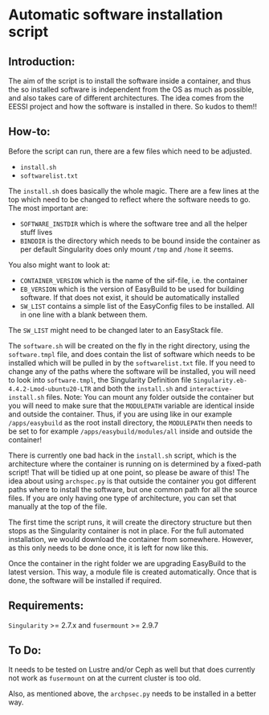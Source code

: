 # Automatic software installation script



## Introduction:

The aim of the script is to install the software inside a container, and thus the so installed software is independent from the OS as much as possible, and also takes care of different architectures. The idea comes from the EESSI project and how the software is installed in there. So kudos to them!!

## How-to:

Before the script can run, there are a few files which need to be adjusted. 

- `install.sh`
- `softwarelist.txt`

The `install.sh` does basically the whole magic. There are a few lines at the top which need to be changed to reflect where the software needs to go. The most important are:

- `SOFTWARE_INSTDIR` which is where the software tree and all the helper stuff lives
- `BINDDIR` is the directory which needs to be bound inside the container as per default Singularity does only mount `/tmp` and `/home` it seems.

You also might want to look at:
- `CONTAINER_VERSION` which is the name of the sif-file, i.e. the container
- `EB_VERSION` which is the version of EasyBuild to be used for building software. If that does not exist, it should be automatically installed
- `SW_LIST` contains a simple list of the EasyConfig files to be installed. All in one line with a blank between them. 

The `SW_LIST` might need to be changed later to an EasyStack file. 

The `software.sh` will be created on the fly in the right directory, using the `software.tmpl` file, and  does contain the list of software which needs to be installed which will be pulled in by the `softwarelist.txt` file. 
If you need to change any of the paths where the software will be installed, you will need to look into `software.tmpl`, the Singularity Definition file `Singularity.eb-4.4.2-Lmod-ubuntu20-LTR` and both the `install.sh` and `interactive-install.sh` files. 
Note: You can mount any folder outside the container but you will need to make sure that the `MODULEPATH` variable are identical inside and outside the container. Thus, if you are using like in our example `/apps/easybuild` as the root install directory, the `MODULEPATH` then needs to be set to for example `/apps/easybuild/modules/all` inside and outside the container!

There is currently one bad hack in the `install.sh` script, which is the architecture where the container is running on is determined by a fixed-path script! That will be tidied up at one point, so please be aware of this! 
The idea about using `archspec.py` is that outside the container you got different paths where to install the software, but one common path for all the source files. If you are only having one type of architecture, you can set that manually at the top of the file. 

The first time the script runs, it will create the directory structure but then stops as the Singularity container is not in place. For the full automated installation, we would download the container from somewhere. However, as this only needs to be done once, it is left for now like this.

Once the container in the right folder we are upgrading EasyBuild to the latest version. This way, a module file is created automatically. Once that is done, the software will be installed if required.  

## Requirements:

`Singularity` >= 2.7.x and `fusermount` >= 2.9.7


## To Do:

It needs to be tested on Lustre and/or Ceph as well but that does currently not work as `fusermount` on at the current cluster is too old.

Also, as mentioned above, the `archpsec.py` needs to be installed in a better way.

